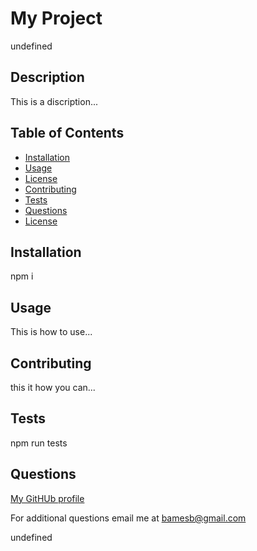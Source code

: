 # My Project

undefined

## Description
        
This is a discription...
        
## Table of Contents

* [Installation](#installation)
* [Usage](#usage)
* [License](#license)
* [Contributing](#contributing)
* [Tests](#tests)
* [Questions](#questions)
* [License](#license)
        
## Installation
        
npm i
        
## Usage
        
This is how to use...
        
## Contributing
        
this it how you can...

## Tests

npm run tests

## Questions

[My GitHUb profile](https://github.com/JamixB97)

For additional questions email me at bamesb@gmail.com
   
undefined